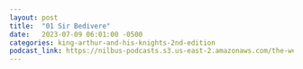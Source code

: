 ```yaml
---
layout: post
title:  "01 Sir Bedivere"
date:   2023-07-09 06:01:00 -0500
categories: king-arthur-and-his-knights-2nd-edition
podcast_link: https://nilbus-podcasts.s3.us-east-2.amazonaws.com/the-well-trained-mind/King%20Arthur%20and%20His%20Knights,%202nd%20Edition/01%20Sir%20Bedivere.mp3
---
```

